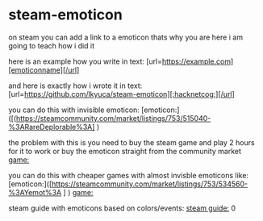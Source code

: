 # steam-emoticon

on steam you can add a link to a emoticon thats why you are here 
i am going to teach how i did it 

here is an example how you write in text:  [url=https://example.com][emoticonname][/url]


and here is exactly how i wrote it in text: [url=https://github.com/lkyuca/steam-emoticon][:hacknetcog:][/url]

you can do this with invisible emoticon:
[emoticon:]([(https://steamcommunity.com/market/listings/753/515040-%3ARareDeplorable%3A] )

the problem with this is you need to buy the steam game and play 2 hours for it to work or buy the emoticon straight from the community market
[game:]([https://store.steampowered.com/app/515040/Make_America_Great_Again_The_Trump_Presidency/] )

you can do this with cheaper games with almost invisble emoticons like:
[emoticon:]([https://steamcommunity.com/market/listings/753/534560-%3AYemot%3A ] )
[game:]([https://store.steampowered.com/app/534560/Ramify/] )


steam guide with emoticons based on colors/events:
[steam guide:]([https://steamcommunity.com/sharedfiles/filedetails/?id=1885366850] )
0
